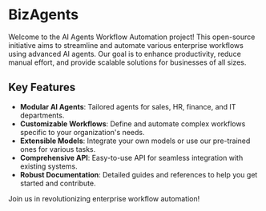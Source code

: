# BizAgents
Welcome to the AI Agents Workflow Automation project! This open-source initiative aims to streamline and automate various enterprise workflows using advanced AI agents. Our goal is to enhance productivity, reduce manual effort, and provide scalable solutions for businesses of all sizes.

## Key Features

- **Modular AI Agents**: Tailored agents for sales, HR, finance, and IT departments.
- **Customizable Workflows**: Define and automate complex workflows specific to your organization's needs.
- **Extensible Models**: Integrate your own models or use our pre-trained ones for various tasks.
- **Comprehensive API**: Easy-to-use API for seamless integration with existing systems.
- **Robust Documentation**: Detailed guides and references to help you get started and contribute.

Join us in revolutionizing enterprise workflow automation!
